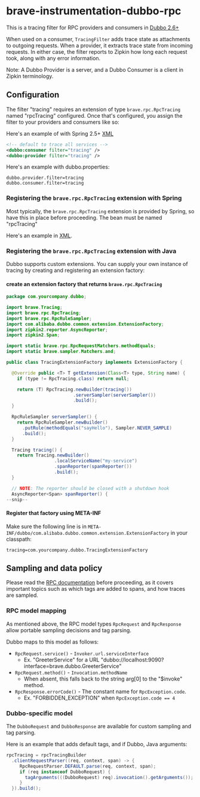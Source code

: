 # brave-instrumentation-dubbo-rpc
This is a tracing filter for RPC providers and consumers in [Dubbo 2.6+](http://dubbo.apache.org/en-us/docs/dev/impls/filter.html)

When used on a consumer, `TracingFilter` adds trace state as attachments
to outgoing requests. When a provider, it extracts trace state from
incoming requests. In either case, the filter reports to Zipkin how long
each request took, along with any error information.

Note: A Dubbo Provider is a server, and a Dubbo Consumer is a client in
Zipkin terminology.

## Configuration
The filter "tracing" requires an extension of type `brave.rpc.RpcTracing` named
"rpcTracing" configured. Once that's configured, you assign the filter to your
providers and consumers like so:

Here's an example of with Spring 2.5+ [XML](http://dubbo.apache.org/en-us/docs/user/references/xml/dubbo-consumer.html)
```xml
<!-- default to trace all services -->
<dubbo:consumer filter="tracing" />
<dubbo:provider filter="tracing" />
```

Here's an example with dubbo.properties:
```properties
dubbo.provider.filter=tracing
dubbo.consumer.filter=tracing
```

### Registering the `brave.rpc.RpcTracing` extension with Spring
Most typically, the `brave.rpc.RpcTracing` extension is provided by Spring, so
have this in place before proceeding. The bean must be named "rpcTracing"

Here's an example in [XML](../../spring-beans/README.md).

### Registering the `brave.rpc.RpcTracing` extension with Java
Dubbo supports custom extensions. You can supply your own instance of
tracing by creating and registering an extension factory:

#### create an extension factory that returns `brave.rpc.RpcTracing`

```java
package com.yourcompany.dubbo;

import brave.Tracing;
import brave.rpc.RpcTracing;
import brave.rpc.RpcRuleSampler;
import com.alibaba.dubbo.common.extension.ExtensionFactory;
import zipkin2.reporter.AsyncReporter;
import zipkin2.Span;

import static brave.rpc.RpcRequestMatchers.methodEquals;
import static brave.sampler.Matchers.and;

public class TracingExtensionFactory implements ExtensionFactory {

  @Override public <T> T getExtension(Class<T> type, String name) {
    if (type != RpcTracing.class) return null;

    return (T) RpcTracing.newBuilder(tracing())
                         .serverSampler(serverSampler())
                         .build();
  }

  RpcRuleSampler serverSampler() {
    return RpcRuleSampler.newBuilder()
      .putRule(methodEquals("sayHello"), Sampler.NEVER_SAMPLE)
      .build();
  }

  Tracing tracing() {
    return Tracing.newBuilder()
                  .localServiceName("my-service")
                  .spanReporter(spanReporter())
                  .build();
  }

  // NOTE: The reporter should be closed with a shutdown hook
  AsyncReporter<Span> spanReporter() {
--snip--
```

#### Register that factory using META-INF
Make sure the following line is in `META-INF/dubbo/com.alibaba.dubbo.common.extension.ExtensionFactory` in your classpath:
```
tracing=com.yourcompany.dubbo.TracingExtensionFactory
```

## Sampling and data policy

Please read the [RPC documentation](../rpc/README.md) before proceeding, as it
covers important topics such as which tags are added to spans, and how traces
are sampled.

### RPC model mapping

As mentioned above, the RPC model types `RpcRequest` and `RpcResponse` allow
portable sampling decisions and tag parsing.

Dubbo maps to this model as follows:
* `RpcRequest.service()` - `Invoker.url.serviceInterface`
  * Ex. "GreeterService" for a URL "dubbo://localhost:9090?interface=brave.dubbo.GreeterService"
* `RpcRequest.method()` - `Invocation.methodName`
  * When absent, this falls back to the string arg[0] to the "$invoke" method.
* `RpcResponse.errorCode()` - The constant name for `RpcException.code`.
  * Ex. "FORBIDDEN_EXCEPTION" when `RpcException.code == 4`

### Dubbo-specific model

The `DubboRequest` and `DubboResponse` are available for custom sampling and
tag parsing.

Here is an example that adds default tags, and if Dubbo, Java arguments:
```java
rpcTracing = rpcTracingBuilder
  .clientRequestParser((req, context, span) -> {
     RpcRequestParser.DEFAULT.parse(req, context, span);
     if (req instanceof DubboRequest) {
       tagArguments(((DubboRequest) req).invocation().getArguments());
     }
  }).build();
```

